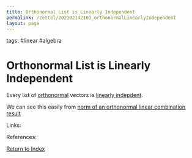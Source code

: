 ```yaml
---
title: Orthonormal List is Linearly Independent
permalink: /zettel/202102142103_orthonormalLinearlyIndependent
layout: page
---
```

tags: #linear #algebra

# Orthonormal List is Linearly Independent

Every list of [orthonormal](202102142052_orthonormalDefinition) vectors is [linearly indepdent](202102062038_linearlyDependentDefinition).

We can see this easily from [norm of an orthonormal linear combination result](202102142057_normOrthonormalLinearCombination)

Links: 

References: 

[Return to Index](index)